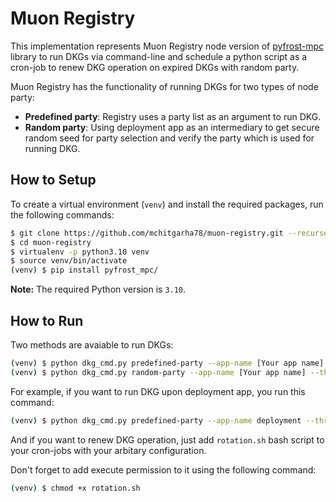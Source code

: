 # Muon Registry

This implementation represents Muon Registry node version of [pyfrost-mpc](https://github.com/SAYaghoubnejad/pyfrost-mpc) library to run DKGs via command-line and schedule a python script as a cron-job to renew DKG operation on expired DKGs with random party.


Muon Registry has the functionality of running DKGs for two types of node party:

- **Predefined party**: Registry uses a party list as an argument to run DKG.
- **Random party**: Using deployment app as an intermediary to get secure random seed for party selection and verify the party which is used for running DKG. 




## How to Setup

To create a virtual environment (`venv`) and install the required packages, run the following commands:

```bash
$ git clone https://github.com/mchitgarha78/muon-registry.git --recurse-submodules
$ cd muon-registry
$ virtualenv -p python3.10 venv
$ source venv/bin/activate
(venv) $ pip install pyfrost_mpc/
```

**Note:** The required Python version is `3.10`.

## How to Run

Two methods are avaiable to run DKGs:

```bash
(venv) $ python dkg_cmd.py predefined-party --app-name [Your app name] --threshold [threshold of the DKG] --party [party of the DKG]
(venv) $ python dkg_cmd.py random-party --app-name [Your app name] --threshold [threshold of the DKG] --party-number [Number of peerIds to choose]
```

For example, if you want to run DKG upon deployment app, you run this command:

```bash
(venv) $ python dkg_cmd.py predefined-party --app-name deployment --threshold 2 --party "['16Uiu2HAkv3kvbv1LjsxQ62kXE8mmY16R97svaMFhZkrkXaXSBSTq','16Uiu2HAkvumPB54FCBoNR8nh4aVBNhdv8sNAtt6GegL6aW2V5nCe','16Uiu2HAkw89MG4Myh5hitNPVTqPekkCwMzib4Jq6BD9rtQLvJSPy']"
```

And if you want to renew DKG operation, just add `rotation.sh` bash script to your cron-jobs with your arbitary configuration.

Don't forget to add execute permission to it using the following command:

```bash
(venv) $ chmod +x rotation.sh
```

